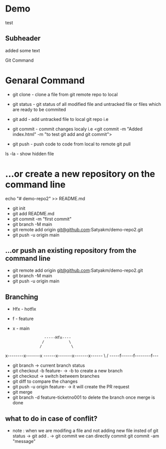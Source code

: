 # Demo

test

## Subheader

added some text


Git Command

# Genaral Command

- git clone - clone a file from git remote repo to local

- git status - git status of all modified file and untracked file or files which are ready to be commited

- git add - add untracked file to local git repo i.e <git add.>

- git commit - commit changes localy i.e <git commit -m "Added index.html" -m "to test git add and git commit">

- git push - push code to code from local to remote <need SSH ke setup required to push code to git>
git pull


ls -la - show hidden file

# …or create a new repository on the command line
echo "# demo-repo2" >> README.md
- git init
- git add README.md
- git commit -m "first commit"
- git branch -M main
- git remote add origin git@github.com:Satyakm/demo-repo2.git
- git push -u origin main
                
## …or push an existing repository from the command line
- git remote add origin git@github.com:Satyakm/demo-repo2.git
- git branch -M main
- git push -u origin main 


## Branching
- Hfx - hotfix
- f - feature
- x - main

                    -----Hfx----
                   /           \
                  /             \
x--------x-------x ------x-------x-------x------
          \                            /
            \-----f------f--------f---


- git branch -> current branch status
- git checkout -b feature-<feature id> -> -b to create a new branch
- git checkout -> switch betweem branches
- git diff <branch name> to compare the changes
- git push -u origin feature-<feature id> -> it will create the PR request
- git merge <branchname>
- git branch -d feature-ticketno001 to delete the branch once merge is done

## what to do in case of conflit?
- note : when we are modifing a file and not adding new file insted of git status -> git add . -> git commit we can directly commit git commit -am "message"